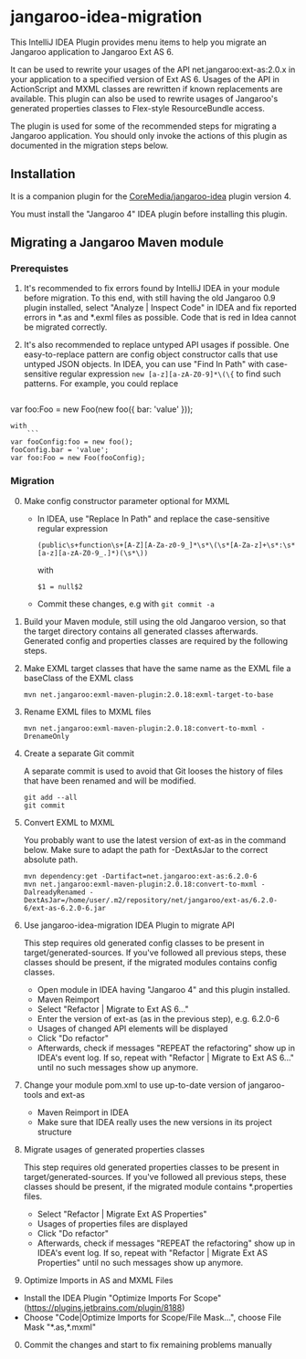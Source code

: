 # jangaroo-idea-migration

This IntelliJ IDEA Plugin provides menu items to help you migrate an Jangaroo application to Jangaroo Ext AS 6. 

It can be used to rewrite your usages of the API net.jangaroo:ext-as:2.0.x in your application to a specified version of Ext AS 6. Usages of the API in ActionScript and MXML classes are rewritten if known replacements are available. This plugin can also be used to rewrite usages of Jangaroo's generated properties classes to Flex-style ResourceBundle access.

The plugin is used for some of the recommended steps for migrating a Jangaroo application. You should only invoke the actions of this plugin as documented in the migration steps below.

## Installation

It is a companion plugin for the [CoreMedia/jangaroo-idea](https://github.com/CoreMedia/jangaroo-idea) plugin version 4.

You must install the "Jangaroo 4" IDEA plugin before installing this plugin.

## Migrating a Jangaroo Maven module

### Prerequistes

1. It's recommended to fix errors found by IntelliJ IDEA in your module before migration. To this end, with still having the old Jangaroo 0.9 plugin installed, select "Analyze | Inspect Code" in IDEA and fix reported errors in *.as and *.exml files as possible. Code that is red in Idea cannot be migrated correctly.

2. It's also recommended to replace untyped API usages if possible. One easy-to-replace pattern are config object constructor calls that use untyped JSON objects. In IDEA, you can use "Find In Path" with case-sensitive regular expression `new [a-z][a-zA-Z0-9]*\(\{` to find such patterns. For example, you could replace
    ```
var foo:Foo = new Foo(new foo({ bar: 'value' }));
```
with
    ```
var fooConfig:foo = new foo();
fooConfig.bar = 'value';
var foo:Foo = new Foo(fooConfig);
```

### Migration

0. Make config constructor parameter optional for MXML
   * In IDEA, use "Replace In Path" and replace the case-sensitive regular expression
   
     `(public\s+function\s+[A-Z][A-Za-z0-9_]*\s*\(\s*[A-Za-z]+\s*:\s*[a-z][a-zA-Z0-9_.]*)(\s*\))`
     
     with
     
     `$1 = null$2`
     
   * Commit these changes, e.g with `git commit -a`

0. Build your Maven module, still using the old Jangaroo version, so that the target directory contains all generated classes afterwards. Generated config and properties classes are required by the following steps.
0. Make EXML target classes that have the same name as the EXML file a baseClass of the EXML class
    
    ```
    mvn net.jangaroo:exml-maven-plugin:2.0.18:exml-target-to-base
    ```
0. Rename EXML files to MXML files

   ```
   mvn net.jangaroo:exml-maven-plugin:2.0.18:convert-to-mxml -DrenameOnly
   ```
0. Create a separate Git commit

   A separate commit is used to avoid that Git looses the history of files that have been renamed and will be modified.
   
   ```
   git add --all
   git commit
   ```
   
0. Convert EXML to MXML

   You probably want to use the latest version of ext-as in the command below.
   Make sure to adapt the path for -DextAsJar to the correct absolute path.
   
   ```
   mvn dependency:get -Dartifact=net.jangaroo:ext-as:6.2.0-6
   mvn net.jangaroo:exml-maven-plugin:2.0.18:convert-to-mxml -DalreadyRenamed -DextAsJar=/home/user/.m2/repository/net/jangaroo/ext-as/6.2.0-6/ext-as-6.2.0-6.jar
   ```
   
0. Use jangaroo-idea-migration IDEA Plugin to migrate API

   This step requires old generated config classes to be present in target/generated-sources. If you've followed all previous steps, these classes should be present, if the migrated modules contains config classes.
   
   * Open module in IDEA having "Jangaroo 4" and this plugin installed.
   * Maven Reimport
   * Select "Refactor | Migrate to Ext AS 6..."
   * Enter the version of ext-as (as in the previous step), e.g. 6.2.0-6
   * Usages of changed API elements will be displayed
   * Click "Do refactor"
   * Afterwards, check if messages "REPEAT the refactoring" show up in IDEA's event log. If so, repeat with "Refactor | Migrate to Ext AS 6..." until no such messages show up anymore.
   
0. Change your module pom.xml to use up-to-date version of jangaroo-tools and ext-as

   * Maven Reimport in IDEA
   * Make sure that IDEA really uses the new versions in its project structure

0. Migrate usages of generated properties classes

   This step requires old generated properties classes to be present in target/generated-sources. If you've followed all previous steps, these classes should be present, if the migrated module contains *.properties files.
   
   * Select "Refactor | Migrate Ext AS Properties"
   * Usages of properties files are displayed
   * Click "Do refactor"
    * Afterwards, check if messages "REPEAT the refactoring" show up in IDEA's event log. If so, repeat with "Refactor | Migrate Ext AS Properties" until no such messages show up anymore.  
   
0. Optimize Imports in AS and MXML Files

  * Install the IDEA Plugin "Optimize Imports For Scope" (https://plugins.jetbrains.com/plugin/8188)
  * Choose "Code|Optimize Imports for Scope/File Mask...", choose File Mask "\*.as,\*.mxml"

0. Commit the changes and start to fix remaining problems manually
